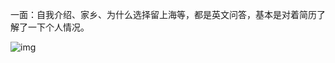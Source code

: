 一面：自我介绍、家乡、为什么选择留上海等，都是英文问答，基本是对着简历了解了一下个人情况。

![img](/Users/peachone/Documents/interview/DeepLearing-Interview-Awesome-2024/自驾面经/pics/cver.png)

